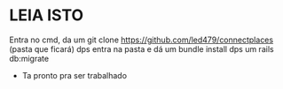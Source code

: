 # LEIA ISTO

Entra no cmd, da um git clone https://github.com/led479/connectplaces (pasta que ficará)
dps entra na pasta e dá um bundle install
dps um rails db:migrate
* Ta pronto pra ser trabalhado
